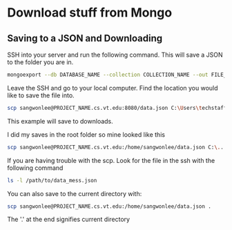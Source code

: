 # Download stuff from Mongo

## Saving to a JSON and Downloading

SSH into your server and run the following command. This will save a JSON to the folder you are in.

~~~bash
mongoexport --db DATABASE_NAME --collection COLLECTION_NAME --out FILE_NAME.json
~~~

Leave the SSH and go to your  local computer. Find the location you would like to save the file into.

~~~bash
scp sangwonlee@PROJECT_NAME.cs.vt.edu:8080/data.json C:\Users\techstaff\Downloads
~~~

This example will save to downloads.

I did my saves in the root folder so mine looked like this

~~~bash
scp sangwonlee@PROJECT_NAME.cs.vt.edu:/home/sangwonlee/data.json C:\...
~~~

If you are having trouble with the scp. Look for the file in the ssh with the following command

~~~bash
ls -l /path/to/data_mess.json
~~~

You can also save to the current directory with:

~~~bash
scp sangwonlee@PROJECT_NAME.cs.vt.edu:/home/sangwonlee/data.json .
~~~

The '.' at the end signifies current directory
